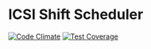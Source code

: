 # ICSI Shift Scheduler

[![Code Climate](https://codeclimate.com/github/virajmahesh/icsi-shift-scheduler/badges/gpa.svg)](https://codeclimate.com/github/virajmahesh/icsi-shift-scheduler)
[![Test Coverage](https://codeclimate.com/github/virajmahesh/icsi-shift-scheduler/badges/coverage.svg)](https://codeclimate.com/github/virajmahesh/icsi-shift-scheduler/coverage)
